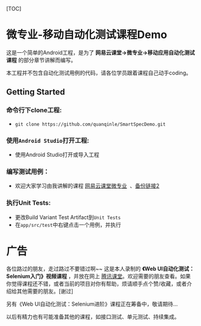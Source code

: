 [TOC]

# 微专业-移动自动化测试课程Demo
这是一个简单的Android工程，是为了 **网易云课堂->微专业->移动应用自动化测试课程** 的部分章节讲解而编写。

本工程并不包含自动化测试用例的代码，请各位学员跟着课程自己动手coding。


## Getting Started

### 命令行下clone工程:
 - `git clone https://github.com/quanqinle/SmartSpecDemo.git`

### 使用`Android Studio`打开工程:
 - 使用Android Studio打开或导入工程

### 编写测试用例：
 - 欢迎大家学习由我讲解的课程 [网易云课堂微专业](http://mooc.study.163.com/smartSpec/detail/51001.htm)  、[备份链接2](http://mooc.study.163.com/course/1000112018)

### 执行Unit Tests:
 - 更改Build Variant Test Artifact到`Unit Tests`  
 - 在`app/src/test`中右键点击一个用例，并执行

# 广告

各位路过的朋友，走过路过不要错过啊~~ 这是本人录制的 **《Web UI自动化测试：Selenium入门》视频课程** ，并放在网上
[腾讯课堂](https://ke.qq.com/course/270174)。欢迎需要的朋友查看。如果你觉得课程还不错，或者当前的项目对你有帮助，烦请顺手点个赞/收藏，或者介绍给其他需要的朋友。[谢过]

另有《Web UI自动化测试：Selenium进阶》课程正在筹备中，敬请期待...

以后有精力也有可能准备其他的课程，如接口测试、单元测试、持续集成。
